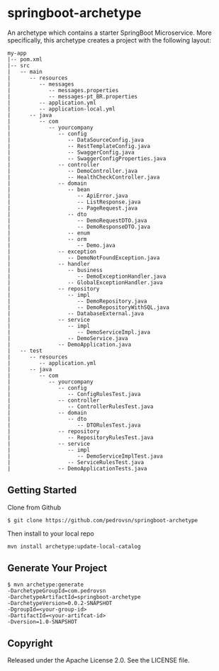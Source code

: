 # springboot-archetype

An archetype which contains a starter SpringBoot Microservice. More specifically, this archetype creates a project with the following layout:

```
my-app
|-- pom.xml
|-- src
|   -- main
|      -- resources
|         -- messages
|            -- messages.properties
|            -- messages-pt_BR.properties
|         -- application.yml
|         -- application-local.yml
|      -- java
|         -- com
|            -- yourcompany
|               -- config
|                  -- DataSourceConfig.java
|                  -- RestTemplateConfig.java
|                  -- SwaggerConfig.java
|                  -- SwaggerConfigProperties.java
|               -- controller
|                  -- DemoController.java
|                  -- HealthCheckController.java
|               -- domain
|                  -- bean
|                     -- ApiError.java
|                     -- ListResponse.java
|                     -- PageRequest.java
|                  -- dto
|                     -- DemoRequestDTO.java
|                     -- DemoResponseDTO.java
|                  -- enum
|                  -- orm
|                     -- Demo.java
|               -- exception
|                  -- DemoNotFoundException.java
|               -- handler
|                  -- business
|                     -- DemoExceptionHandler.java
|                  -- GlobalExceptionHandler.java
|               -- repository
|                  -- impl
|                     -- DemoRepository.java
|                     -- DemoRepositoryWithSQL.java
|                  -- DatabaseExternal.java
|               -- service
|                  -- impl
|                     -- DemoServiceImpl.java
|                  -- DemoService.java
|               -- DemoApplication.java
|   -- test
|      -- resources
|         -- application.yml
|      -- java
|         -- com
|            -- yourcompany
|               -- config
|                  -- ConfigRulesTest.java
|               -- controller
|                  -- ControllerRulesTest.java
|               -- domain
|                  -- dto
|                     -- DTORulesTest.java
|               -- repository
|                  -- RepositoryRulesTest.java
|               -- service
|                  -- impl
|                     -- DemoServiceImplTest.java
|                  -- ServiceRulesTest.java
|               -- DemoApplicationTests.java
```

## Getting Started

Clone from Github

`$ git clone https://github.com/pedrovsn/springboot-archetype`

Then install to your local repo

`mvn install archetype:update-local-catalog`

## Generate Your Project

```
$ mvn archetype:generate 
-DarchetypeGroupId=com.pedrovsn 
-DarchetypeArtifactId=springboot-archetype 
-DarchetypeVersion=0.0.2-SNAPSHOT 
-DgroupId=<your-group-id> 
-DartifactId=<your-artifcat-id> 
-Dversion=1.0-SNAPSHOT
```

## Copyright

Released under the Apache License 2.0. See the LICENSE file.
